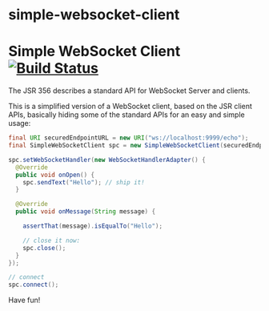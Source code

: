 simple-websocket-client
=======================

# Simple WebSocket Client [![Build Status](https://travis-ci.org/matzew/simple-websocket-client.png)](https://travis-ci.org/matzew/simple-websocket-client)


The JSR 356 describes a standard API for WebSocket Server and clients.

This is a simplified version of a WebSocket client, based on the JSR client APIs, basically hiding some of the standard APIs for an easy and simple usage:


```java
final URI securedEndpointURL = new URI("ws://localhost:9999/echo");
final SimpleWebSocketClient spc = new SimpleWebSocketClient(securedEndpointURL);

spc.setWebSocketHandler(new WebSocketHandlerAdapter() {
  @Override
  public void onOpen() {
    spc.sendText("Hello"); // ship it!
  }

  @Override
  public void onMessage(String message) {

    assertThat(message).isEqualTo("Hello");

    // close it now:
    spc.close();
  }
});

// connect
spc.connect();
```

Have fun!